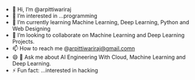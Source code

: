 - 👋 Hi, I’m @arpittiwariraj
- 👀 I’m interested in ...programming
- 🌱 I’m currently learning Machine Learning, Deep Learning, Python and Web Designing
- 💞️ I’m looking to collaborate on Machine Learning and Deep Learning Projects.
- 📫 How to reach me @arpittiwariraj@gmail.comn
- 😄 💬 Ask me about AI Engineering With Cloud, Machine Learning and Deep Learning.
- ⚡ Fun fact: ...interested in hacking

<!---
arpittiwariraj/arpittiwariraj is a ✨ special ✨ repository because its `README.md` (this file) appears on your GitHub profile.
You can click the Preview link to take a look at your changes.
--->
